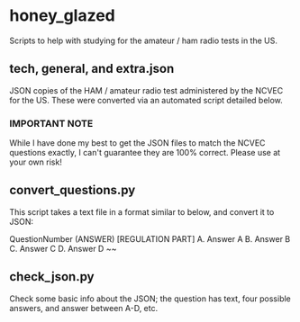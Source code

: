 # honey_glazed
Scripts to help with studying for the amateur / ham radio tests in the US.

## tech, general, and extra.json
JSON copies of the HAM / amateur radio test administered by the NCVEC for the US. These were converted via an automated
script detailed below.

### IMPORTANT NOTE
While I have done my best to get the JSON files to match the NCVEC questions exactly, I can't guarantee they are 100%
correct. Please use at your own risk!

## convert_questions.py
This script takes a text file in a format similar to below, and convert it to JSON:

QuestionNumber (ANSWER) [REGULATION PART]
A. Answer A
B. Answer B
C. Answer C
D. Answer D
~~

## check_json.py
Check some basic info about the JSON; the question has text, four possible answers, and answer between A-D, etc.
